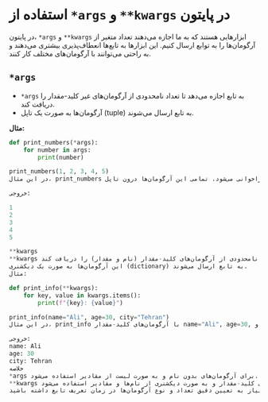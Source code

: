 # استفاده از `*args` و `**kwargs` در پایتون

در پایتون، `*args` و `**kwargs` ابزارهایی هستند که به ما اجازه می‌دهند تعداد متغیر از آرگومان‌ها را به توابع ارسال کنیم. این ابزارها به تابع‌ها انعطاف‌پذیری بیشتری می‌دهند و به راحتی می‌توانند با آرگومان‌های مختلف کار کنند.

## `*args`

- `*args` به تابع اجازه می‌دهد تا تعداد نامحدودی از آرگومان‌های غیر کلید-مقدار را دریافت کند.
- آرگومان‌ها به صورت یک تاپل (tuple) به تابع ارسال می‌شوند.

**مثال:**

```python
def print_numbers(*args):
    for number in args:
        print(number)

print_numbers(1, 2, 3, 4, 5)
در این مثال، print_numbers با آرگومان‌های 1, 2, 3, 4, 5 فراخوانی می‌شود. تمامی این آرگومان‌ها درون تاپل args قرار می‌گیرند و سپس چاپ می‌شوند.

خروجی:

1
2
3
4
5

**kwargs
**kwargs به تابع اجازه می‌دهد تا تعداد نامحدودی از آرگومان‌های کلید-مقدار (نام و مقدار) را دریافت کند.
این آرگومان‌ها به صورت یک دیکشنری (dictionary) به تابع ارسال می‌شوند.
مثال:

def print_info(**kwargs):
    for key, value in kwargs.items():
        print(f"{key}: {value}")

print_info(name="Ali", age=30, city="Tehran")
در این مثال، print_info با آرگومان‌های کلید-مقدار name="Ali", age=30, و city="Tehran" فراخوانی می‌شود. این آرگومان‌ها درون دیکشنری kwargs قرار می‌گیرند و سپس چاپ می‌شوند.

خروجی:
name: Ali
age: 30
city: Tehran
خلاصه
*args برای آرگومان‌های بدون نام و به صورت لیست از مقادیر استفاده می‌شود.
**kwargs برای آرگومان‌های کلید-مقدار و به صورت دیکشنری از نام‌ها و مقادیر استفاده می‌شود.
با استفاده از این ابزارها، می‌توانید توابعی بنویسید که بسیار انعطاف‌پذیر و قدرتمند هستند، بدون اینکه نیاز به تعیین دقیق تعداد و نوع آرگومان‌ها در زمان تعریف تابع داشته باشید.



